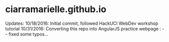 # ciarramarielle.github.io

Updates:
10/18/2016: 	Initial commit, followed HackUCI WebDev workshop tutorial
10/31/2016:	Converting this repo into AngularJS practice webpage
	  :	 -- fixed some typos...
